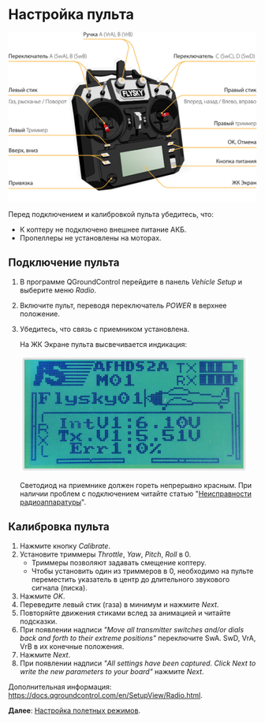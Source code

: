 # Настройка пульта

<img src="../assets/consistofTransmitter.jpg" alt="Состав пульта" class="zoom">

Перед подключением и калибровкой пульта убедитесь, что:

* К коптеру не подключено внешнее питание АКБ.
* Пропеллеры не установлены на моторах.

## Подключение пульта

1. В программе QGroundControl перейдите в панель *Vehicle Setup* и выберите меню *Radio*.
2. Включите пульт, переводя переключатель *POWER* в верхнее положение.
3. Убедитесь, что связь с приемником установлена.

    На ЖК Экране пульта высвечивается индикация:

    <img src="../assets/connectionOK.jpg" class="zoom">

    Светодиод на приемнике должен гореть непрерывно красным. При наличии проблем с подключением читайте статью "[Неисправности радиоаппаратуры](radioerrors.md)".

## Калибровка пульта

1. Нажмите кнопку *Calibrate*.
2. Установите триммеры *Throttle*, *Yaw*, *Pitch*, *Roll* в 0.
   * Триммеры позволяют задавать смещение коптеру.
   * Чтобы установить один из триммеров в 0, необходимо на пульте переместить указатель в центр до длительного звукового сигнала (писка).
3. Нажмите *OK*.
4. Переведите левый стик (газа) в минимум и нажмите *Next*.
5. Повторяйте движения стиками вслед за анимацией и читайте подсказки.
6. При появлении надписи *"Move all transmitter switches and/or dials back and forth to their extreme positions"* переключите SwA. SwD, VrA, VrB в их конечные положения.
7. Нажмите *Next*.
8. При появлении надписи *"All settings have been captured. Click Next to write the new parameters to your board"* нажмите *Next*.

Дополнительная информация: https://docs.qgroundcontrol.com/en/SetupView/Radio.html.

**Далее**: [Настройка полетных режимов](modes.md).
